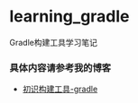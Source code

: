 # learning_gradle
Gradle构建工具学习笔记
### 具体内容请参考我的博客
* [初识构建工具-gradle](http://www.cnblogs.com/zhaozihan/p/6902132.html)
